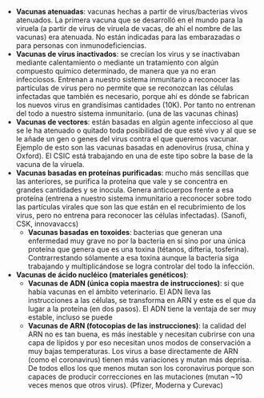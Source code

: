 * **Vacunas atenuadas**: vacunas hechas a partir de virus/bacterias vivos atenuados. La primera vacuna que se desarrolló en el mundo para la viruela (a partir de virus de viruela de vacas, de ahí el nombre de las vacunas) era atenuada. No están indicadas para las embarazadas o para personas con inmunodeficiencias.
* **Vacunas de virus inactivados**: se crecían los virus y se inactivaban mediante calentamiento o mediante un tratamiento con algún compuesto químico determinado, de manera que ya no eran infecciosos. Entrenan a nuestro sistema inmunitario a reconocer las partículas de virus pero no permite que se reconozcan las células infectadas que también es necesario, porque ahí es dónde se fabrican los nuevos virus en grandísimas cantidades (10K). Por tanto no entrenan del todo a nuestro sistema inmunitario. (una de las vacunas chinas)
* **Vacunas de vectores**: están basadas en algún agente infeccioso al que se le ha atenuado o quitado toda posibilidad de que esté vivo y al que se le añade un gen o genes del virus contra el que queremos vacunar. Ejemplo de esto son las vacunas basadas en adenovirus (rusa, china y Oxford). El CSIC está trabajando en una de este tipo sobre la base de la vacuna de la viruela.
* **Vacunas basadas en proteínas purificadas**: mucho más sencillas que las anteriores, se purifica la proteína que vale y se concentra en grandes cantidades y se inocula. Genera anticuerpos frente a esa proteína (entrena a nuestro sistema inmunitario a reconocer sobre todo las partículas virales que son las que están en el recubrimiento de los virus, pero no entrena para reconocer las células infectadas). (Sanofi, CSK, innovavaccs)
  * **Vacunas basadas en toxoides**: bacterias que generan una enfermedad muy grave no por la bacteria en sí sino por una única proteína que genera que es una toxina (tétanos, difteria, tosferina). Contrarrestando sólamente a esa toxina aunque la bacteria siga trabajando y multiplicándose se logra controlar del todo la infección.
* **Vacunas de ácido nucléico (materiales genéticos)**:
  * **Vacunas de ADN (única copia maestra de instrucciones)**: si que había vacunas en el ámbito veterinario. El ADN lleva las instrucciones a las células, se transforma en ARN y este es el que da lugar a la proteína (en dos pasos). El ADN tiene la ventaja de ser muy estable, incluso se puede
  * **Vacunas de ARN (fotocopias de las instrucciones)**: la calidad del ARN no es tan buena, es más inestable y necesitan cubrirse con una capa de lípidos y por eso necesitan unos modos de conservación a muy bajas temperaturas. Los virus a base directamente de ARN (como el coronavirus) tienen más variaciones y mutan más deprisa. De todos ellos los que menos mutan son los coronavirus porque son capaces de producir correcciones en las mutaciones (mutan ~10 veces menos que otros virus). (Pfizer, Moderna y Curevac)
